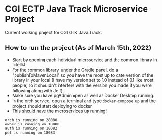 # CGI ECTP Java Track Microservice Project

Current working project for CGI GLK Java Track. 

## How to run the project (As of March 15th, 2022)
- Start by opening each individual microservice and the common library in IntelliJ
- For the common library, under the Gradle panel, do a "publishToMavenLocal" so you have the most up to date version of the library in your local (I have my version set to 1.0 instead of 0.1 like most people, so it shouldn't interfere with the version you made if you were following along with Jeff). 
- Make sure you have pgAdmin open as well as Docker Desktop running. 
- In the orch service, open a terminal and type ```docker-compose up``` and the project should start deploying to docker
- This should have the microservices up running!

```
orch is running on 28080
owner is running on 18080 
auth is running on 18082
pet is running on 18083
```